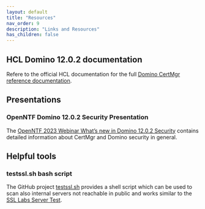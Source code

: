 ```yaml
---
layout: default
title: "Resources"
nav_order: 9
description: "Links and Resources"
has_children: false
---
```


## HCL Domino 12.0.2 documentation

Refere to the official HCL documentation for the full [Domino CertMgr reference documentation](https://help.hcltechsw.com/domino/12.0.2/admin/secu_le_using_certificate_manager.html).


## Presentations

### OpenNTF Domino 12.0.2 Security Presentation

The [OpenNTF 2023 Webinar What’s new in Domino 12.0.2 Security](https://www.openntf.org/Public/presentations.nsf/0/56D662F26C6D9821862589580061AEAD/$FILE/openntf2023_domino_security_final.pdf) contains detailed information about CertMgr and Domino security in general.


## Helpful tools

### testssl.sh bash script

The GitHub project [testssl.sh](https://github.com/drwetter/testssl.sh) provides a shell script which can be used to scan also internal servers not reachable in public and works similar to the [SSL Labs Server Test](https://www.ssllabs.com/ssltest/).  


